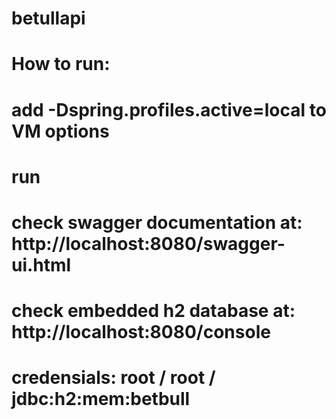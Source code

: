 # betullapi
# How to run:
# add -Dspring.profiles.active=local to VM options
# run
# check swagger documentation at: http://localhost:8080/swagger-ui.html
# check embedded h2 database at: http://localhost:8080/console
# credensials: root / root / jdbc:h2:mem:betbull
